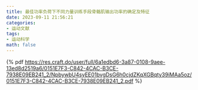 ```yaml
---
title: 最佳功率负荷下不同力量训练手段骨骼肌输出功率的确定及特征
date: 2023-09-11 21:56:21
categories:
- 运动文献
tags:
- 运动科学
math: false
---
```


{% pdf https://res.craft.do/user/full/6a1edbd6-3a87-0108-9aee-13ed8d2519a6/0151E7F3-C842-4CAC-B3CE-7938E09EB241_2/NpbywbU4syEE01bvgDsG6h0cjdZKqXGBqty39iMAa5oz/0151E7F3-C842-4CAC-B3CE-7938E09EB241_2.pdf %}
